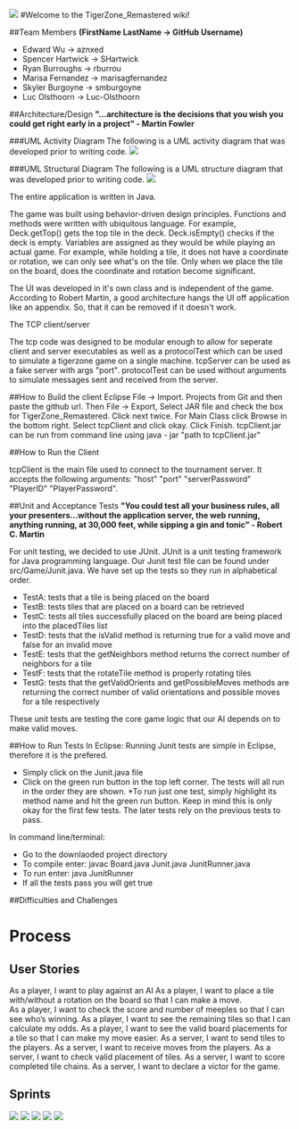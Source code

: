 ![](http://i68.tinypic.com/2yyz9u9.jpg)
#Welcome to the TigerZone_Remastered wiki!

##Team Members
__(FirstName LastName -> GitHub Username)__
* Edward Wu -> aznxed
* Spencer Hartwick -> SHartwick
* Ryan Burroughs -> rburrou
* Marisa Fernandez -> marisagfernandez
* Skyler Burgoyne -> smburgoyne
* Luc Olsthoorn -> Luc-Olsthoorn

##Architecture/Design
__"...architecture is the decisions that you wish you could get right early in a project" - Martin Fowler__

###UML Activity Diagram
The following is a UML activity diagram that was developed prior to writing code.
![](http://i66.tinypic.com/v3dk3s.png) 

###UML Structural Diagram
The following is a UML structure diagram that was developed prior to writing code.
![](http://i63.tinypic.com/34qv11v.png)

The entire application is written in Java. 

The game was built using behavior-driven design principles. Functions and methods were written with ubiquitous language. For example, Deck.getTop() gets the top tile in the deck. Deck.isEmpty() checks if the deck is empty. Variables are assigned as they would be while playing an actual game. For example, while holding a tile, it does not have a coordinate or rotation, we can only see what's on the tile. Only when we place the tile on the board, does the coordinate and rotation become significant.

The UI was developed in it's own class and is independent of the game. According to Robert Martin, a good architecture hangs the UI off application like an appendix. So, that it can be removed if it doesn't work. 


The TCP client/server

The tcp code was designed to be modular enough to allow for seperate client and server executables as well as a protocolTest which can be used to simulate a tigerzone game on a single machine. tcpServer can be used as a fake server with args "port". protocolTest can be used without arguments to simulate messages sent and received from the server.


##How to Build the client
Eclipse File -> Import. Projects from Git and then paste the github url. Then File -> Export, Select JAR file and check the box for TigerZone_Remastered. Click next twice. For Main Class click Browse in the bottom right. Select tcpClient and click okay. Click Finish.
tcpClient.jar can be run from command line using java - jar "path to tcpClient.jar"

##How to Run the Client

tcpClient is the main file used to connect to the tournament server. It accepts the following arguments: "host" "port" "serverPassword" "PlayerID" "PlayerPassword". 

##Unit and Acceptance Tests
__"You could test all your business rules, all your presenters...without the application server, the web running, anything running, at 30,000 feet, while sipping a gin and tonic" - Robert C. Martin__

For unit testing, we decided to use JUnit. JUnit is a unit testing framework for Java programming language. Our Junit test file can be found under src/Game/Junit.java. We have set up the tests so they run in alphabetical order. 
 
* TestA: tests that a tile is being placed on the board
* TestB: tests tiles that are placed on a board can be retrieved
* TestC: tests all tiles successfully placed on the board are being placed into the placedTiles list
* TestD: tests that the isValid method is returning true for a valid move and false for an invalid move
* TestE: tests that the getNeighbors method returns the correct number of neighbors for a tile
* TestF: tests that the rotateTile method is properly rotating tiles
* TestG: tests that the getValidOrients and getPossibleMoves methods are returning the correct number of valid orientations and possible moves for a tile respectively
 
These unit tests are testing the core game logic that our AI depends on to make valid moves.  

##How to Run Tests
In Eclipse: Running Junit tests are simple in Eclipse, therefore it is the prefered. 
 * Simply click on the Junit.java file
 * Click on the green run button in the top left corner. The tests will all run in the order they are shown. 
 *To run just one test, simply highlight its method name and hit the green run button. Keep in mind this is only okay for the first few tests. The later tests rely on the previous tests to pass. 
 
 In command line/terminal:
 * Go to the downlaoded project directory
 * To compile enter: javac Board.java Junit.java JunitRunner.java 
 * To run enter: java JunitRunner 
 * If all the tests pass you will get true 


##Difficulties and Challenges

# Process
## User Stories
As a player, I want to play against an AI 
As a player, I want to place a tile with/without a rotation on the board so that I can make a move.  
As a player, I want to check the score and number of meeples so that I can see who’s winning.
As a player, I want to see the remaining tiles so that I can calculate my odds.
As a player, I want to see the valid board placements for a tile so that I can make my move easier. 
As a server, I want to send tiles to the players.
As a server, I want to receive moves from the players. 
As a server, I want to check valid placement of tiles.
As a server, I want to score completed tile chains. 
As a server, I want to declare a victor for the game. 
## Sprints
![](http://i66.tinypic.com/23pm5u.png)
![](http://i65.tinypic.com/33jmydd.png)
![](http://i64.tinypic.com/2uxwco8.png)
![](http://i67.tinypic.com/24v04xz.png)
![](http://i67.tinypic.com/33kdh5l.png)

